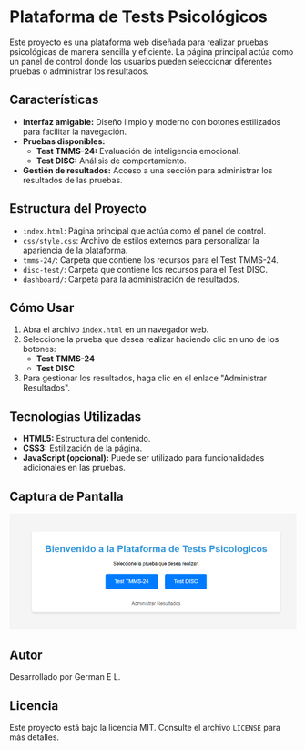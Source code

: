 # Plataforma de Tests Psicológicos

Este proyecto es una plataforma web diseñada para realizar pruebas psicológicas de manera sencilla y eficiente. La página principal actúa como un panel de control donde los usuarios pueden seleccionar diferentes pruebas o administrar los resultados.

## Características

- **Interfaz amigable:** Diseño limpio y moderno con botones estilizados para facilitar la navegación.
- **Pruebas disponibles:**
  - **Test TMMS-24:** Evaluación de inteligencia emocional.
  - **Test DISC:** Análisis de comportamiento.
- **Gestión de resultados:** Acceso a una sección para administrar los resultados de las pruebas.

## Estructura del Proyecto

- `index.html`: Página principal que actúa como el panel de control.
- `css/style.css`: Archivo de estilos externos para personalizar la apariencia de la plataforma.
- `tmms-24/`: Carpeta que contiene los recursos para el Test TMMS-24.
- `disc-test/`: Carpeta que contiene los recursos para el Test DISC.
- `dashboard/`: Carpeta para la administración de resultados.

## Cómo Usar

1. Abra el archivo `index.html` en un navegador web.
2. Seleccione la prueba que desea realizar haciendo clic en uno de los botones:
   - **Test TMMS-24**
   - **Test DISC**
3. Para gestionar los resultados, haga clic en el enlace "Administrar Resultados".

## Tecnologías Utilizadas

- **HTML5:** Estructura del contenido.
- **CSS3:** Estilización de la página.
- **JavaScript (opcional):** Puede ser utilizado para funcionalidades adicionales en las pruebas.

## Captura de Pantalla

![Captura de la Plataforma](pruebasSico.png)

## Autor

Desarrollado por German E L.

## Licencia

Este proyecto está bajo la licencia MIT. Consulte el archivo `LICENSE` para más detalles.